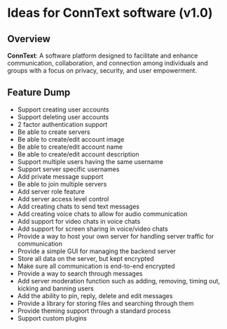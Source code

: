 # Ideas for ConnText software (v1.0)

## Overview
**ConnText**: A software platform designed to facilitate and enhance communication, collaboration, and connection among individuals and groups with a focus on privacy, security, and user empowerment.

## Feature Dump
- Support creating user accounts
- Support deleting user accounts
- 2 factor authentication support
- Be able to create servers
- Be able to create/edit account image
- Be able to create/edit account name
- Be able to create/edit account description
- Support multiple users having the same username
- Support server specific usernames
- Add private message support
- Be able to join multiple servers
- Add server role feature
- Add server access level control
- Add creating chats to send text messages
- Add creating voice chats to allow for audio communication
- Add support for video chats in voice chats
- Add support for screen sharing in voice/video chats
- Provide a way to host your own server for handling server traffic for communication
- Provide a simple GUI for managing the backend server
- Store all data on the server, but kept encrypted
- Make sure all communication is end-to-end encrypted
- Provide a way to search through messages
- Add server moderation function such as adding, removing, timing out, kicking and banning users
- Add the ability to pin, reply, delete and edit messages
- Provide a library for storing files and searching through them
- Provide theming support through a standard process
- Support custom plugins
